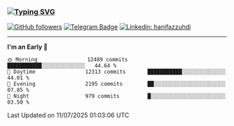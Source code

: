 ### [![Typing SVG](https://readme-typing-svg.herokuapp.com?font=lato&size=22&lines=Hi+There+👋)](https://git.io/typing-svg) 

[![GitHub followers](https://img.shields.io/github/followers/hanifazzuhdi?label=Follow&style=social)](https://github.com/hanifazzuhdi/?tab=follow) 
[![Telegram Badge](https://img.shields.io/badge/-hanif0198-blue?style=social&logo=telegram&link=https://www.t.me/hanif0198/)](https://www.t.me/hanif0198/) 
[![Linkedin: hanifazzuhdi](https://img.shields.io/badge/-hanifazzuhdi-blue?style=flat-square&logo=Linkedin&logoColor=white&link=https://www.linkedin.com/in/hanif-az-zuhdi-69688019b/)](https://www.linkedin.com/in/hanif-az-zuhdi-69688019b/) 

<hr/>

<!--START_SECTION:waka-->
**I'm an Early 🐤** 

```text
🌞 Morning                12489 commits       ███████████░░░░░░░░░░░░░░   44.64 % 
🌆 Daytime                12313 commits       ███████████░░░░░░░░░░░░░░   44.01 % 
🌃 Evening                2195 commits        ██░░░░░░░░░░░░░░░░░░░░░░░   07.85 % 
🌙 Night                  979 commits         █░░░░░░░░░░░░░░░░░░░░░░░░   03.50 % 
```



 Last Updated on 11/07/2025 01:03:06 UTC
<!--END_SECTION:waka-->
